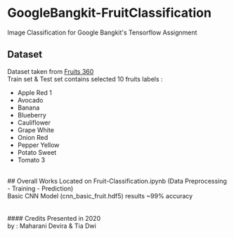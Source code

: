 # GoogleBangkit-FruitClassification
Image Classification for Google Bangkit's Tensorflow Assignment 
<br />
## Dataset
Dataset taken from [Fruits 360](https://www.kaggle.com/moltean/fruits) <br />
Train set & Test set contains selected 10 fruits labels : <br />
- Apple Red 1
- Avocado
- Banana
- Blueberry
- Cauliflower
- Grape White
- Onion Red
- Pepper Yellow
- Potato Sweet
- Tomato 3
<br />
## Overall Works
Located on Fruit-Classification.ipynb (Data Preprocessing - Training - Prediction) <br />
Basic CNN Model (cnn_basic_fruit.hdf5) results ~99% accuracy <br />
<br />
<br />
#### Credits
Presented in 2020 <br />
by : Maharani Devira & Tia Dwi
